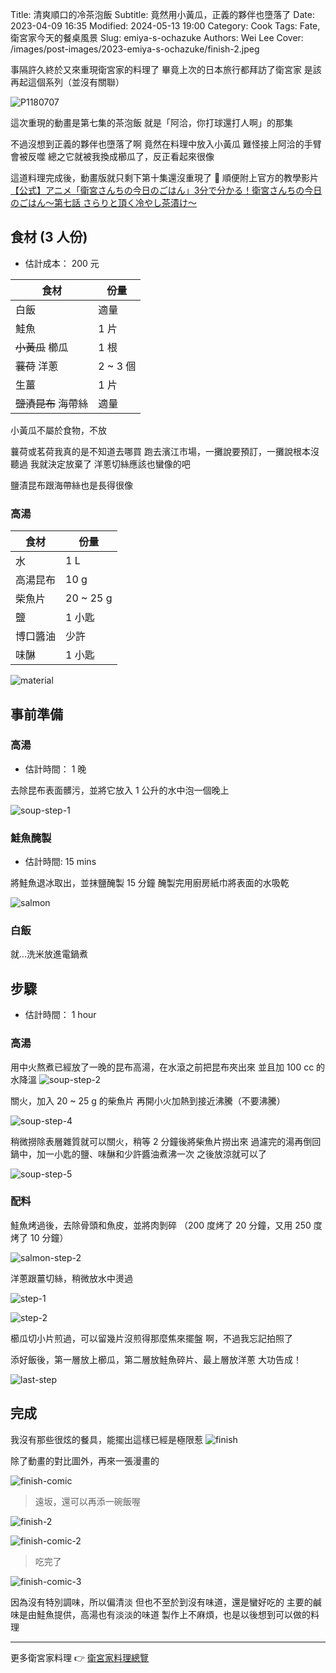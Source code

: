 Title: 清爽順口的冷茶泡飯
Subtitle: 竟然用小黃瓜，正義的夥伴也墮落了
Date: 2023-04-09 16:35
Modified: 2024-05-13 19:00
Category: Cook
Tags: Fate, 衛宮家今天的餐桌風景
Slug: emiya-s-ochazuke
Authors: Wei Lee
Cover: /images/post-images/2023-emiya-s-ochazuke/finish-2.jpeg

事隔許久終於又來重現衛宮家的料理了
畢竟上次的日本旅行都拜訪了衛宮家
是該再起這個系列（並沒有關聯）

<!--more-->

![P1180707](/images/post-images/2023-emiya-s-ochazuke/P1180707.JPG)

這次重現的動畫是第七集的茶泡飯
就是「阿洽，你打球還打人啊」的那集

不過沒想到正義的夥伴也墮落了啊
竟然在料理中放入小黃瓜
難怪接上阿洽的手臂會被反噬
總之它就被我換成櫛瓜了，反正看起來很像

這道料理完成後，動畫版就只剩下第十集還沒重現了 💪
順便附上官方的教學影片 [【公式】アニメ「衛宮さんちの今日のごはん」3分で分かる！衛宮さんちの今日のごはん～第七話 さらりと頂く冷やし茶漬け～](https://www.youtube.com/watch?v=yf5lsfqTkW8&list=PLxIl-d3dBU9OTr-KSC6UPGxbCpbsWoBlC&index=5)

## 食材 (3 人份)
* 估計成本： 200 元

| 食材 | 份量 |
|---|---|
| 白飯 | 適量 |
| 鮭魚 | 1 片 |
| ~~小黃瓜~~ 櫛瓜 | 1 根 |
| ~~蘘荷~~ 洋蔥| 2 ~ 3 個 |
| 生薑 | 1 片 |
| ~~鹽漬昆布~~ 海帶絲 | 適量 |

小黃瓜不屬於食物，不放

蘘荷或茗荷我真的是不知道去哪買
跑去濱江市場，一攤說要預訂，一攤說根本沒聽過
我就決定放棄了
洋蔥切絲應該也蠻像的吧

鹽漬昆布跟海帶絲也是長得很像

### 高湯

| 食材 | 份量 |
|---|---|
| 水 | 1 L |
| 高湯昆布 | 10 g |
| 柴魚片 | 20 ~ 25 g |
| 鹽 | 1 小匙 |
| 博口醬油 | 少許 |
| 味醂 | 1 小匙 |

![material](/images/post-images/2023-emiya-s-ochazuke/material.jpeg)

## 事前準備

### 高湯
* 估計時間： 1 晚

去除昆布表面髒污，並將它放入 1 公升的水中泡一個晚上

![soup-step-1](/images/post-images/2023-emiya-s-ochazuke/soup-step-1.jpeg)

### 鮭魚醃製
* 估計時間: 15 mins

將鮭魚退冰取出，並抹鹽醃製 15 分鐘
醃製完用廚房紙巾將表面的水吸乾

![salmon](/images/post-images/2023-emiya-s-ochazuke/salmon.jpeg)

### 白飯

就...洗米放進電鍋煮

## 步驟
* 估計時間： 1 hour

### 高湯
用中火熬煮已經放了一晚的昆布高湯，在水滾之前把昆布夾出來
並且加 100 cc 的水降溫
![soup-step-2](/images/post-images/2023-emiya-s-ochazuke/soup-step-2.jpeg)

關火，加入 20 ~ 25 g 的柴魚片
再開小火加熱到接近沸騰（不要沸騰）

![soup-step-4](/images/post-images/2023-emiya-s-ochazuke/soup-step-4.jpeg)

稍微撈除表層雜質就可以關火，稍等 2 分鐘後將柴魚片撈出來
過濾完的湯再倒回鍋中，加一小匙的鹽、味醂和少許醬油煮沸一次
之後放涼就可以了

![soup-step-5](/images/post-images/2023-emiya-s-ochazuke/soup-step-5.jpeg)

### 配料

鮭魚烤過後，去除骨頭和魚皮，並將肉剝碎
（200 度烤了 20 分鐘，又用 250 度烤了 10 分鐘）

![salmon-step-2](/images/post-images/2023-emiya-s-ochazuke/salmon-step-2.jpeg)

洋蔥跟薑切絲，稍微放水中燙過

![step-1](/images/post-images/2023-emiya-s-ochazuke/step-1.jpeg)

![step-2](/images/post-images/2023-emiya-s-ochazuke/step-2.jpeg)

櫛瓜切小片煎過，可以留幾片沒煎得那麼焦來擺盤
啊，不過我忘記拍照了

添好飯後，第一層放上櫛瓜，第二層放鮭魚碎片、最上層放洋蔥
大功告成！

![last-step](/images/post-images/2023-emiya-s-ochazuke/last-step.jpeg)


## 完成

我沒有那些很炫的餐具，能擺出這樣已經是極限惹
![finish](/images/post-images/2023-emiya-s-ochazuke/finish.jpeg)

除了動畫的對比圖外，再來一張漫畫的

![finish-comic](/images/post-images/2023-emiya-s-ochazuke/finish-comic.jpeg)

> 遠坂，還可以再添一碗飯喔

![finish-2](/images/post-images/2023-emiya-s-ochazuke/finish-2.jpeg)

![finish-comic-2](/images/post-images/2023-emiya-s-ochazuke/finish-comic-2.jpeg)

> 吃完了

![finish-comic-3](/images/post-images/2023-emiya-s-ochazuke/finish-comic-3.jpeg)

因為沒有特別調味，所以偏清淡
但也不至於到沒有味道，還是蠻好吃的
主要的鹹味是由鮭魚提供，高湯也有淡淡的味道
製作上不麻煩，也是以後想到可以做的料理

---

更多衛宮家料理 👉 [衛宮家料理總覽]({filename}/pages/emiya-toc.md)
